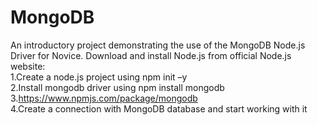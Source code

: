 # MongoDB
An introductory project demonstrating the use of the MongoDB Node.js Driver for Novice.
Download and install Node.js from official 
Node.js website:
<br>
1.Create a node.js project using npm init –y
<br>
2.Install mongodb driver using npm install 
mongodb
<br>
3.https://www.npmjs.com/package/mongodb
<br>
4.Create a connection with MongoDB database 
and start working with it
